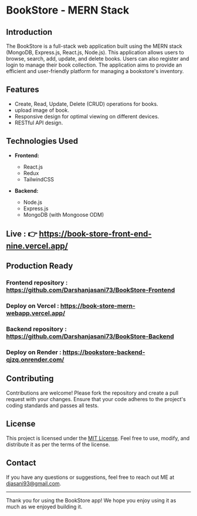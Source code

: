 # BookStore - MERN Stack

## Introduction

The BookStore is a full-stack web application built using the MERN stack (MongoDB, Express.js, React.js, Node.js). This application allows users to browse, search, add, update, and delete books. Users can also register and login to manage their book collection. The application aims to provide an efficient and user-friendly platform for managing a bookstore's inventory.

## Features

- Create, Read, Update, Delete (CRUD) operations for books.
- upload image  of book.
- Responsive design for optimal viewing on different devices.
- RESTful API design.
  
## Technologies Used

- **Frontend:**
  - React.js
  - Redux 
  - TailwindCSS  

- **Backend:**
  - Node.js
  - Express.js
  - MongoDB (with Mongoose ODM)
 
## Live : 👉  https://book-store-front-end-nine.vercel.app/


## Production Ready

### Frontend repository : https://github.com/Darshanjasani73/BookStore-Frontend 
### Deploy on Vercel : https://book-store-mern-webapp.vercel.app/

### Backend repository : https://github.com/Darshanjasani73/BookStore-Backend
### Deploy on Render : https://bookstore-backend-qjzq.onrender.com/


## Contributing

Contributions are welcome! Please fork the repository and create a pull request with your changes. Ensure that your code adheres to the project's coding standards and passes all tests.

## License

This project is licensed under the [MIT License](LICENSE). Feel free to use, modify, and distribute it as per the terms of the license.

## Contact

If you have any questions or suggestions, feel free to reach out ME at djasani93@gmail.com.

---

Thank you for using the BookStore app! We hope you enjoy using it as much as we enjoyed building it.
